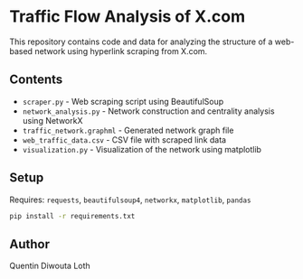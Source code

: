 # Traffic Flow Analysis of X.com

This repository contains code and data for analyzing the structure of a web-based network using hyperlink scraping from X.com.

## Contents

- `scraper.py` - Web scraping script using BeautifulSoup
- `network_analysis.py` - Network construction and centrality analysis using NetworkX
- `traffic_network.graphml` - Generated network graph file
- `web_traffic_data.csv` - CSV file with scraped link data
- `visualization.py` - Visualization of the network using matplotlib

## Setup

Requires: `requests`, `beautifulsoup4`, `networkx`, `matplotlib`, `pandas`

```bash
pip install -r requirements.txt
```

## Author

Quentin Diwouta Loth
